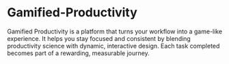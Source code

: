 # Gamified-Productivity
Gamified Productivity is a platform that turns your workflow into a game-like experience. It helps you stay focused and consistent by blending productivity science with dynamic, interactive design. Each task completed becomes part of a rewarding, measurable journey.

